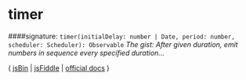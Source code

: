 # timer

####signature: `timer(initialDelay: number | Date, period: number, scheduler: Scheduler): Observable`
*The gist: After given duration, emit numbers in sequence every specified duration...*

( [jsBin]() | [jsFiddle]() | [official docs](http://reactivex.io/rxjs/class/es6/Observable.js~Observable.html#static-method-timer) )
